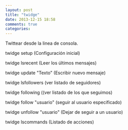 ```yaml
---
layout: post
title: "twidge"
date: 2013-12-15 18:58
comments: true
categories: 
---
```

Twittear desde la linea de consola. 

twidge setup (Configuración inicial) 

twidge lsrecent (Leer los últimos mensajes) 

twidge update "Texto" (Escribir nuevo mensaje) 

twidge lsfollowers (ver listado de seguidores) 

twidge following ((ver listado de los que seguimos) 

twidge follow "usuario" (seguir al usuario especificado) 

twidge unfollow "usuario" (Dejar de seguir a un usuario) 

twidge lscommands (Listado de acciones)


